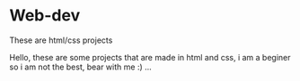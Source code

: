 # Web-dev
These are html/css projects 


Hello, these are some projects that are made 
in html and css, i am a beginer so i am not
the best, bear with me :) ...

